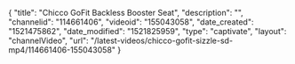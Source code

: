 {
    "title": "Chicco GoFit Backless Booster Seat",
    "description": "",
    "channelid": "114661406",
    "videoid": "155043058",
    "date_created": "1521475862",
    "date_modified": "1521825959",
    "type": "captivate",
    "layout": "channelVideo",
    "url": "\/latest-videos\/chicco-gofit-sizzle-sd-mp4\/114661406-155043058"
}